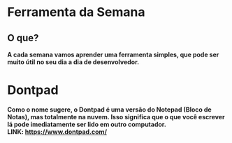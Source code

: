 # Ferramenta da Semana

## O que?
<strong> A cada semana vamos aprender uma ferramenta simples, que pode ser muito útil no seu dia a dia de desenvolvedor.</strong> 

# Dontpad
<strong>
	Como o nome sugere, o Dontpad é uma versão do Notepad (Bloco de Notas), mas totalmente na nuvem. Isso significa que o que você escrever lá pode imediatamente ser lido em outro computador.<br>
	LINK:  <a href="https://www.dontpad.com/" target="_blank">https://www.dontpad.com/</a>
<br>
</strong>